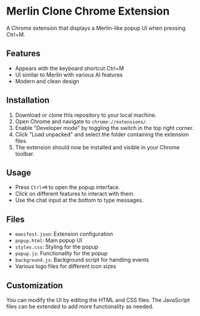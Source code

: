 # Merlin Clone Chrome Extension

A Chrome extension that displays a Merlin-like popup UI when pressing Ctrl+M.

## Features

- Appears with the keyboard shortcut Ctrl+M
- UI similar to Merlin with various AI features
- Modern and clean design

## Installation

1. Download or clone this repository to your local machine.
2. Open Chrome and navigate to `chrome://extensions/`.
3. Enable "Developer mode" by toggling the switch in the top right corner.
4. Click "Load unpacked" and select the folder containing the extension files.
5. The extension should now be installed and visible in your Chrome toolbar.

## Usage

- Press `Ctrl+M` to open the popup interface.
- Click on different features to interact with them.
- Use the chat input at the bottom to type messages.

## Files

- `manifest.json`: Extension configuration
- `popup.html`: Main popup UI
- `styles.css`: Styling for the popup
- `popup.js`: Functionality for the popup
- `background.js`: Background script for handling events
- Various logo files for different icon sizes

## Customization

You can modify the UI by editing the HTML and CSS files. The JavaScript files can be extended to add more functionality as needed. 